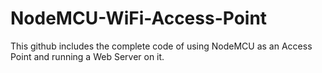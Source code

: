 # NodeMCU-WiFi-Access-Point
This github includes the complete code of using NodeMCU as an Access Point and running a Web Server on it.

